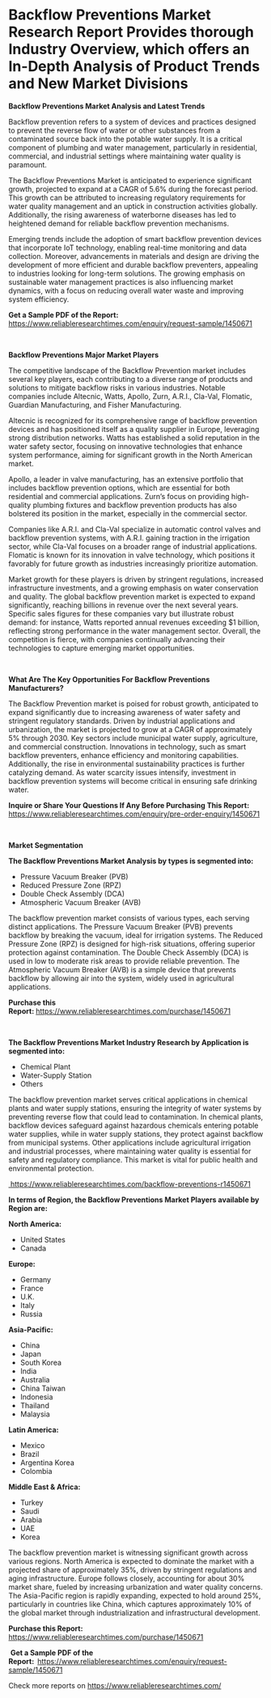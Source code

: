 <p><h1>Backflow Preventions Market Research Report Provides thorough Industry Overview, which offers an In-Depth Analysis of Product Trends and New Market Divisions</h1></p><p><strong>Backflow Preventions Market Analysis and Latest Trends</strong></p>
<p><p>Backflow prevention refers to a system of devices and practices designed to prevent the reverse flow of water or other substances from a contaminated source back into the potable water supply. It is a critical component of plumbing and water management, particularly in residential, commercial, and industrial settings where maintaining water quality is paramount.</p><p>The Backflow Preventions Market is anticipated to experience significant growth, projected to expand at a CAGR of 5.6% during the forecast period. This growth can be attributed to increasing regulatory requirements for water quality management and an uptick in construction activities globally. Additionally, the rising awareness of waterborne diseases has led to heightened demand for reliable backflow prevention mechanisms. </p><p>Emerging trends include the adoption of smart backflow prevention devices that incorporate IoT technology, enabling real-time monitoring and data collection. Moreover, advancements in materials and design are driving the development of more efficient and durable backflow preventers, appealing to industries looking for long-term solutions. The growing emphasis on sustainable water management practices is also influencing market dynamics, with a focus on reducing overall water waste and improving system efficiency.</p></p>
<p><strong>Get a Sample PDF of the Report:&nbsp;</strong> <a href="https://www.reliableresearchtimes.com/enquiry/request-sample/1450671?utm_campaign=2246&utm_medium=2&utm_source=Github&utm_content=ia&utm_term=11042025&utm_id=backflow-preventions">https://www.reliableresearchtimes.com/enquiry/request-sample/1450671</a></p>
<p>&nbsp;</p>
<p><strong>Backflow Preventions Major Market Players</strong></p>
<p><p>The competitive landscape of the Backflow Prevention market includes several key players, each contributing to a diverse range of products and solutions to mitigate backflow risks in various industries. Notable companies include Altecnic, Watts, Apollo, Zurn, A.R.I., Cla-Val, Flomatic, Guardian Manufacturing, and Fisher Manufacturing.</p><p>Altecnic is recognized for its comprehensive range of backflow prevention devices and has positioned itself as a quality supplier in Europe, leveraging strong distribution networks. Watts has established a solid reputation in the water safety sector, focusing on innovative technologies that enhance system performance, aiming for significant growth in the North American market.</p><p>Apollo, a leader in valve manufacturing, has an extensive portfolio that includes backflow prevention options, which are essential for both residential and commercial applications. Zurn’s focus on providing high-quality plumbing fixtures and backflow prevention products has also bolstered its position in the market, especially in the commercial sector.</p><p>Companies like A.R.I. and Cla-Val specialize in automatic control valves and backflow prevention systems, with A.R.I. gaining traction in the irrigation sector, while Cla-Val focuses on a broader range of industrial applications. Flomatic is known for its innovation in valve technology, which positions it favorably for future growth as industries increasingly prioritize automation.</p><p>Market growth for these players is driven by stringent regulations, increased infrastructure investments, and a growing emphasis on water conservation and quality. The global backflow prevention market is expected to expand significantly, reaching billions in revenue over the next several years. Specific sales figures for these companies vary but illustrate robust demand: for instance, Watts reported annual revenues exceeding $1 billion, reflecting strong performance in the water management sector. Overall, the competition is fierce, with companies continually advancing their technologies to capture emerging market opportunities.</p></p>
<p>&nbsp;</p>
<p><strong>What Are The Key Opportunities For Backflow Preventions Manufacturers?</strong></p>
<p><p>The Backflow Prevention market is poised for robust growth, anticipated to expand significantly due to increasing awareness of water safety and stringent regulatory standards. Driven by industrial applications and urbanization, the market is projected to grow at a CAGR of approximately 5% through 2030. Key sectors include municipal water supply, agriculture, and commercial construction. Innovations in technology, such as smart backflow preventers, enhance efficiency and monitoring capabilities. Additionally, the rise in environmental sustainability practices is further catalyzing demand. As water scarcity issues intensify, investment in backflow prevention systems will become critical in ensuring safe drinking water.</p></p>
<p><strong>Inquire or Share Your Questions If Any Before Purchasing This Report:</strong> <a href="https://www.reliableresearchtimes.com/enquiry/pre-order-enquiry/1450671?utm_campaign=2246&utm_medium=2&utm_source=Github&utm_content=ia&utm_term=11042025&utm_id=backflow-preventions">https://www.reliableresearchtimes.com/enquiry/pre-order-enquiry/1450671</a></p>
<p>&nbsp;</p>
<p><strong>Market Segmentation</strong></p>
<p><strong>The Backflow Preventions Market Analysis by types is segmented into:</strong></p>
<p><ul><li>Pressure Vacuum Breaker (PVB)</li><li>Reduced Pressure Zone (RPZ)</li><li>Double Check Assembly (DCA)</li><li>Atmospheric Vacuum Breaker (AVB)</li></ul></p>
<p><p>The backflow prevention market consists of various types, each serving distinct applications. The Pressure Vacuum Breaker (PVB) prevents backflow by breaking the vacuum, ideal for irrigation systems. The Reduced Pressure Zone (RPZ) is designed for high-risk situations, offering superior protection against contamination. The Double Check Assembly (DCA) is used in low to moderate risk areas to provide reliable prevention. The Atmospheric Vacuum Breaker (AVB) is a simple device that prevents backflow by allowing air into the system, widely used in agricultural applications.</p></p>
<p><strong>Purchase this Report:&nbsp;</strong><a href="https://www.reliableresearchtimes.com/purchase/1450671?utm_campaign=2246&utm_medium=2&utm_source=Github&utm_content=ia&utm_term=11042025&utm_id=backflow-preventions">https://www.reliableresearchtimes.com/purchase/1450671</a></p>
<p>&nbsp;</p>
<p><strong>The Backflow Preventions Market Industry Research by Application is segmented into:</strong></p>
<p><ul><li>Chemical Plant</li><li>Water-Supply Station</li><li>Others</li></ul></p>
<p><p>The backflow prevention market serves critical applications in chemical plants and water supply stations, ensuring the integrity of water systems by preventing reverse flow that could lead to contamination. In chemical plants, backflow devices safeguard against hazardous chemicals entering potable water supplies, while in water supply stations, they protect against backflow from municipal systems. Other applications include agricultural irrigation and industrial processes, where maintaining water quality is essential for safety and regulatory compliance. This market is vital for public health and environmental protection.</p></p>
<p><a href="https://www.reliableresearchtimes.com/backflow-preventions-r1450671?utm_campaign=2246&utm_medium=2&utm_source=Github&utm_content=ia&utm_term=11042025&utm_id=backflow-preventions">&nbsp;https://www.reliableresearchtimes.com/backflow-preventions-r1450671</a></p>
<p><strong>In terms of Region, the Backflow Preventions Market Players available by Region are:</strong></p>
<p>
    <p> <strong> North America: </strong>
        <ul>
            <li>United States</li>
            <li>Canada</li>
        </ul>
        </p> 
    <p> <strong> Europe: </strong>
        <ul>
            <li>Germany</li>
            <li>France</li>
            <li>U.K.</li>
            <li>Italy</li>
            <li>Russia</li>
        </ul>
        </p> 
    <p> <strong> Asia-Pacific: </strong>
        <ul>
            <li>China</li>
            <li>Japan</li>
            <li>South Korea</li>
            <li>India</li>
            <li>Australia</li>
            <li>China Taiwan</li>
            <li>Indonesia</li>
            <li>Thailand</li>
            <li>Malaysia</li>
        </ul>
        </p> 
    <p> <strong> Latin America: </strong>
        <ul>
            <li>Mexico</li>
            <li>Brazil</li>
            <li>Argentina Korea</li>
            <li>Colombia</li>
        </ul>
        </p> 
    <p> <strong> Middle East & Africa: </strong>
        <ul>
            <li>Turkey</li>
            <li>Saudi</li>
            <li>Arabia</li>
            <li>UAE</li>
            <li>Korea</li>
        </ul>
    </p>
    </p>
<p><p>The backflow prevention market is witnessing significant growth across various regions. North America is expected to dominate the market with a projected share of approximately 35%, driven by stringent regulations and aging infrastructure. Europe follows closely, accounting for about 30% market share, fueled by increasing urbanization and water quality concerns. The Asia-Pacific region is rapidly expanding, expected to hold around 25%, particularly in countries like China, which captures approximately 10% of the global market through industrialization and infrastructural development.</p></p>
<p><strong>Purchase this Report: </strong><a href="https://www.reliableresearchtimes.com/purchase/1450671?utm_campaign=2246&utm_medium=2&utm_source=Github&utm_content=ia&utm_term=11042025&utm_id=backflow-preventions">https://www.reliableresearchtimes.com/purchase/1450671</a></p>
<p>&nbsp;<strong>Get a Sample PDF of the Report:&nbsp;&nbsp;</strong><a href="https://www.reliableresearchtimes.com/enquiry/request-sample/1450671?utm_campaign=2246&utm_medium=2&utm_source=Github&utm_content=ia&utm_term=11042025&utm_id=backflow-preventions">https://www.reliableresearchtimes.com/enquiry/request-sample/1450671</a></p>
<p><strong></strong></p>
<p>Check more reports on <a href="https://www.reliableresearchtimes.com/?utm_campaign=2246&utm_medium=2&utm_source=Github&utm_content=ia&utm_term=11042025&utm_id=backflow-preventions">https://www.reliableresearchtimes.com/</a></p>
